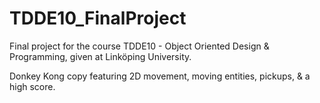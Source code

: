 # TDDE10_FinalProject
Final project for the course TDDE10 - Object Oriented Design &amp; Programming, given at Linköping University. 

Donkey Kong copy featuring 2D movement, moving entities, pickups, & a high score.
